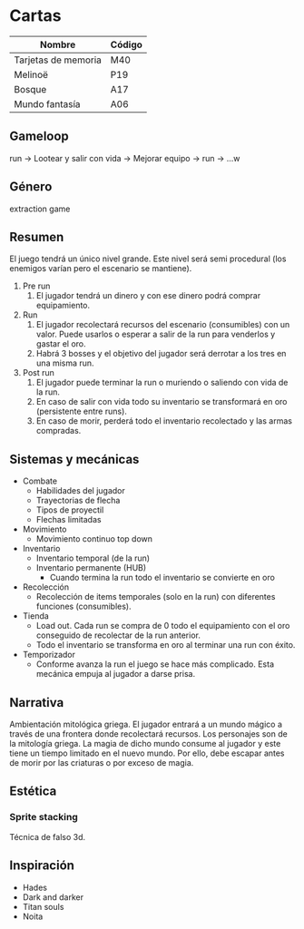 # Cartas

| Nombre              | Código |
| ------------------- | ------ |
| Tarjetas de memoria | M40    |
| Melinoë             | P19    |
| Bosque              | A17    |
| Mundo fantasía      | A06    |
## Gameloop
run -> Lootear y salir con vida -> Mejorar equipo -> run -> ...w
## Género
extraction game
## Resumen
El juego tendrá un único nivel grande. Este nivel será semi procedural (los enemigos varían pero el escenario se mantiene). 
1. Pre run
	1. El jugador tendrá un dinero y con ese dinero podrá comprar equipamiento.
2. Run
	1. El jugador recolectará recursos del escenario (consumibles) con un valor. Puede usarlos o esperar a salir de la run para venderlos y gastar el oro.
	2. Habrá 3 bosses y el objetivo del jugador será derrotar a los tres en una misma run. 
3. Post run
	1. El jugador puede terminar la run o muriendo o saliendo con vida de la run.
	2. En caso de salir con vida todo su inventario se transformará en oro (persistente entre runs).
	3. En caso de morir, perderá todo el inventario recolectado y las armas compradas.
## Sistemas y mecánicas
- Combate
	- Habilidades del jugador
	- Trayectorias de flecha
	- Tipos de proyectil
	- Flechas limitadas
- Movimiento
	- Movimiento continuo top down
- Inventario
	- Inventario temporal (de la run)
	- Inventario permanente (HUB)
		- Cuando termina la run todo el inventario se convierte en oro
- Recolección
	- Recolección de items temporales (solo en la run) con diferentes funciones (consumibles).
- Tienda
	- Load out. Cada run se compra de 0 todo el equipamiento con el oro conseguido de recolectar de la run anterior.
	- Todo el inventario se transforma en oro al terminar una run con éxito.
- Temporizador
	- Conforme avanza la run el juego se hace más complicado. Esta mecánica empuja al jugador a darse prisa.
## Narrativa
Ambientación mitológica griega.  El jugador entrará a un mundo mágico a través de una frontera donde recolectará recursos. Los personajes son de la mitología griega. 
La magia de dicho mundo consume al jugador y este tiene un tiempo limitado en el nuevo mundo. Por ello, debe escapar antes de morir por las criaturas o por exceso de magia.
## Estética
### Sprite stacking

Técnica de falso 3d.
## Inspiración
- Hades
- Dark and darker
- Titan souls
- Noita


